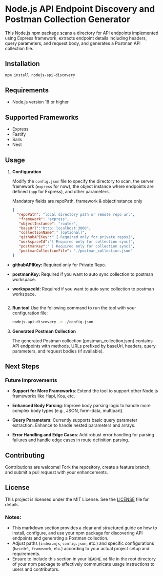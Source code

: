 # Node.js API Endpoint Discovery and Postman Collection Generator

This Node.js npm package scans a directory for API endpoints implemented using Express framework, extracts endpoint details including headers, query parameters, and request body, and generates a Postman API collection file.

## Installation

```bash
npm install nodejs-api-discovery
```

## Requirements

 - Node.js version 18 or higher

## Supported Frameworks

 - Express
 - Fastify 
 - Sails
 - Nest

## Usage

1. **Configuration**

   Modify the `config.json` file to specify the directory to scan, the server framework (`express` for now), the object instance where endpoints are defined (`app` for Express), and other parameters.

   Mandatory fields are repoPath, framework & objectInstance only

   ```json
   {
     "repoPath": "local directory path or remote repo url",
      "framework": "express",
      "objectInstance": "router",
      "baseUrl":"http::localhost:3000",
      "collectionName":" [optional]",
      "githubAPIKey":" [ Required only for private repos]",
      "workspaceId":"[ Required only for collection sync]",
      "postmanKey":" [ Required only for collection sync]",
      "postmanCollectionFile": "./postman_collection.json"
   }

- **githubAPIKey:** Required only for Private Repo.

- **postmanKey:** Required if you want to auto sync collection to postman workspace.

- **workspaceId:** Required if you want to auto sync collection to postman workspace.

   ```

2. **Run tool**
  Use the following command to run the tool with your configuration file:

   ```bash
   nodejs-api-discovery -c ./config.json
   ```

3. **Generated Postman Collection**

    The generated Postman collection (postman_collection.json) contains API endpoints with methods, URLs prefixed by baseUrl, headers, query parameters, and request bodies (if available).

## Next Steps

### Future Improvements

- **Support for More Frameworks**: Extend the tool to support other Node.js frameworks like Hapi, Koa, etc.
  
- **Enhanced Body Parsing**: Improve body parsing logic to handle more complex body types (e.g., JSON, form-data, multipart).

- **Query Parameters**: Currently supports basic query parameter extraction. Enhance to handle nested parameters and arrays.

- **Error Handling and Edge Cases**: Add robust error handling for parsing failures and handle edge cases in route definition parsing.


## Contributing
Contributions are welcome! Fork the repository, create a feature branch, and submit a pull request with your enhancements.

## License

This project is licensed under the MIT License. See the [LICENSE](LICENSE) file for details.


### Notes:

- This markdown section provides a clear and structured guide on how to install, configure, and use your npm package for discovering API endpoints and generating a Postman collection.
- Adjust paths (`index.mjs`, `config.json`, etc.) and specific configurations (`baseUrl`, `framework`, etc.) according to your actual project setup and requirements.
- Ensure to include this section in your `README.md` file in the root directory of your npm package to effectively communicate usage instructions to users and contributors.
